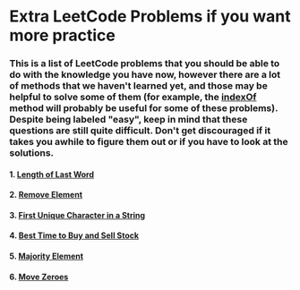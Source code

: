 # Extra LeetCode Problems if you want more practice

### This is a list of LeetCode problems that you should be able to do with the knowledge you have now, however there are a lot of methods that we haven't learned yet, and those may be helpful to solve some of them (for example, the [indexOf](https://developer.mozilla.org/en-US/docs/Web/JavaScript/Reference/Global_Objects/Array/indexOf) method will probably be useful for some of these problems). Despite being labeled "easy", keep in mind that these questions are still quite difficult. Don't get discouraged if it takes you awhile to figure them out or if you have to look at the solutions.

#### 1. [Length of Last Word](https://leetcode.com/problems/length-of-last-word/description)
#### 2. [Remove Element](https://leetcode.com/problems/remove-element)
#### 3. [First Unique Character in a String](https://leetcode.com/problems/first-unique-character-in-a-string/description)
#### 4. [Best Time to Buy and Sell Stock](https://leetcode.com/problems/best-time-to-buy-and-sell-stock/description)
#### 5. [Majority Element](https://leetcode.com/problems/majority-element)
#### 6. [Move Zeroes](https://leetcode.com/problems/move-zeroes/description)